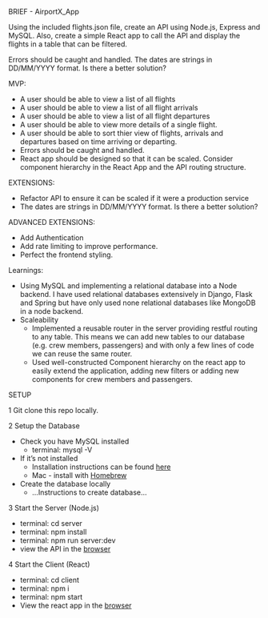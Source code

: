 BRIEF - AirportX_App

Using the included flights.json file, create an API using Node.js, Express and MySQL.  Also, create a simple React app to call the API and display the flights in a table that can be filtered.


Errors should be caught and handled.
The dates are strings in DD/MM/YYYY format. Is there a better solution?

MVP:

- A user should be able to view a list of all flights
- A user should be able to view a list of all flight arrivals 
- A user should be able to view a list of all flight departures
- A user should be able to view more details of a single flight.
- A user should be able to sort thier view of flights, arrivals and departures based on time arriving or departing.
- Errors should be caught and handled.
- React app should be designed so that it can be scaled. Consider component hierarchy in the React App and the API routing structure. 




EXTENSIONS:

- Refactor API to ensure it can be scaled if it were a production service
- The dates are strings in DD/MM/YYYY format. Is there a better solution?

ADVANCED EXTENSIONS:
- Add Authentication
- Add rate limiting to improve performance. 
- Perfect the frontend styling.

Learnings:

- Using MySQL and implementing a relational database into a Node backend. I have used relational databases extensively in Django, Flask and Spring but have only used none relational databases like MongoDB in a node backend.
- Scaleability 
    - Implemented a reusable router in the server providing restful routing to any table.  This means we can add new tables to our database (e.g. crew members, passengers) and with only a few lines of code we can reuse the same router. 
    - Used well-constructed Component hierarchy on the react app to easily extend the application, adding new filters or adding new components for crew members and passengers. 


SETUP

1 Git clone this repo locally.

2 Setup the Database 
- Check you have MySQL installed
    - terminal: mysql -V
- If it’s not installed
    - Installation instructions can be found [here](https://dev.mysql.com/doc/mysql-installation-excerpt/5.7/en/installing.html)
    - Mac - install with [Homebrew]()
- Create the database locally
    - …Instructions to create database…

3 Start the Server (Node.js)
- terminal: cd server
- terminal: npm install
- terminal: npm run server:dev
- view the API in the [browser](http://localhost:8080/api/flights)

4 Start the Client (React)
- terminal: cd client
- terminal: npm i
- terminal: npm start
- View the react app in the [browser](http://localhost:3000/)





